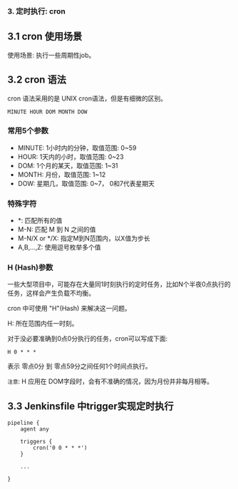 ### 3. 定时执行: cron

## 3.1 cron 使用场景
使用场景: 执行一些周期性job。

## 3.2 cron 语法

cron 语法采用的是 UNIX cron语法，但是有细微的区别。

```
MINUTE HOUR DOM MONTH DOW
```
### 常用5个参数

* MINUTE: 1小时内的分钟，取值范围: 0~59
* HOUR: 1天内的小时，取值范围: 0~23
* DOM: 1个月的某天，取值范围: 1~31
* MONTH: 月份，取值范围: 1~12
* DOW: 星期几，取值范围: 0~7， 0和7代表星期天

### 特殊字符
* \*: 匹配所有的值
* M-N: 匹配 M 到 N 之间的值
* M-N/X or */X: 指定M到N范围内，以X值为步长
* A,B,...,Z: 使用逗号枚举多个值


### H (Hash)参数

一些大型项目中，可能存在大量同1时刻执行的定时任务，比如N个半夜0点执行的任务，这样会产生负载不均衡。

cron 中可使用 "H"(Hash) 来解决这一问题。

H: 所在范围内任一时刻。

对于没必要准确到0点0分执行的任务，cron可以写成下面:

```
H 0 * * *
```

表示 零点0分 到 零点59分之间任何1个时间点执行。


`注意`: H 应用在 DOM字段时，会有不准确的情况，因为月份并非每月相等。


## 3.3 Jenkinsfile 中trigger实现定时执行

```
pipeline {
    agent any

    triggers {
        cron('0 0 * * *')
    }
    
    ...

}
```
